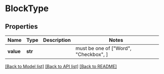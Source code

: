 # BlockType


## Properties
Name | Type | Description | Notes
------------ | ------------- | ------------- | -------------
**value** | **str** |  |  must be one of ["Word", "Checkbox", ]

[[Back to Model list]](../README.md#documentation-for-models) [[Back to API list]](../README.md#documentation-for-api-endpoints) [[Back to README]](../README.md)


